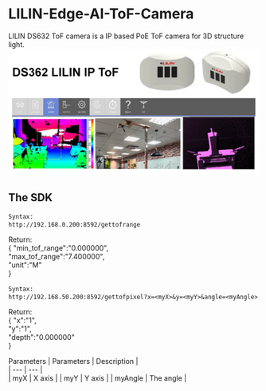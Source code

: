 # LILIN-Edge-AI-ToF-Camera
LILIN DS632 ToF camera is a IP based PoE ToF camera for 3D structure light.
![image](https://github.com/LILINOpenGitHub/LILIN-Edge-AI-ToF-Camera/blob/main/image/ds632.jpg)

## The SDK
```
Syntax:
http://192.168.0.200:8592/gettofrange
```
Return: <BR>
{
"min_tof_range":"0.000000",  <BR>
"max_tof_range":"7.400000", <BR>
"unit":"M" <BR>
}

```
Syntax:
http://192.168.50.200:8592/gettofpixel?x=<myX>&y=<myY>&angle=<myAngle>
```
Return: <BR>
{
"x":"1",  <BR>
"y":"1",  <BR>
"depth":"0.000000" <BR>
}

Parameters
| Parameters	|  Description 	|	 
| ---  		|  ---  	|  
| myX   		| X axis 		| 
| myY 		| Y axis 	| 
| myAngle 		| The angle   	| 
